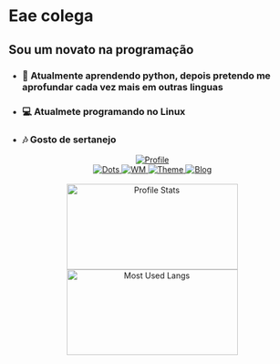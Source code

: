 # Eae colega

## Sou um novato na programação

- ### 🔭 Atualmente aprendendo python, depois pretendo me aprofundar cada vez mais em outras linguas
- ### 💻 Atualmete programando no Linux
- ### 🎶 Gosto de sertanejo

<div align="center">
  <a href="https://github.com/Androwinbr">
    <img alt="Profile" src="https://img.shields.io/badge/androwinbr-%2322252f?style=for-the-badge" />
  </a>
  <br/>
  <a href="https://github.com/Androwinbr/Dotfiles">
    <img alt="Dots" src="https://img.shields.io/badge/dots-%2322252f?style=for-the-badge" />
  </a>
  <a href="https://gitlab.com/vinicius.cgobbi2004">
    <img alt="WM" src="https://img.shields.io/badge/Gitlab-%2322252f?style=for-the-badge" />
  </a>
  <a href="https://www.youtube.com/channel/UClHEUWReZI_uxuXs0J7NEpQ">
    <img alt="Theme" src="https://img.shields.io/badge/Youtube-%2322252f?style=for-the-badge" />
  </a>
  <a href="https://www.opentechlife.tk/">
    <img alt="Blog" src="https://img.shields.io/badge/Opentechlife-%2322252f?style=for-the-badge" />
  </a>
  <br/><br/>
</div>

<div align="center">
  <a href="https://github.com/Androwinbr">
    <img alt="Profile Stats" height="150" width="300" src="https://github-readme-stats.vercel.app/api?username=Androwinbr&show_icons=true&theme=nord&include_all_commits=true&count_private=true">
    <img alt="Most Used Langs" height="150" width="300" src="https://github-readme-stats.vercel.app/api/top-langs/?username=Androwinbr&layout=compact&langs_count=7&theme=nord">